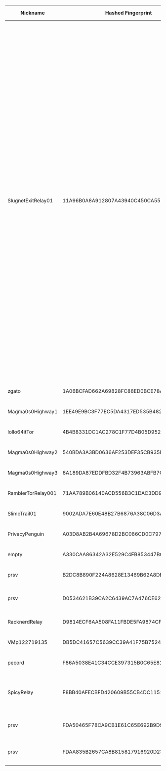| Nickname |  Hashed Fingerprint	| Or Addresses | Contact | Running | Flags | Last Seen | First Seen | Last Restarted | Advertised Bandwidth | Platform | Version | Version Status | Recommended Version | Verified hostnames | Exit policy |
|---|---|---|---|---|---|---|---|---|---|---|---|---|---|---|---|
|SlugnetExitRelay01 | 11A96B0A8A912807A43940C450CA550E4CB92F51 | ["23.137.253.113:9001"] | cedabcbc08fbadd18668af818111c31bc6af8f91 slugnet Operator <operator@slugnet.org> | true | Exit, Running, Valid | 2025-08-30 22:00:00 | 2025-08-30 06:00:00 | 2025-08-30 07:36:44 | 0 | Tor 0.4.8.17 on Linux | 0.4.8.17 | recommended | true | N/A | ["reject 0.0.0.0/8:*","reject 169.254.0.0/16:*","reject 127.0.0.0/8:*","reject 192.168.0.0/16:*","reject 10.0.0.0/8:*","reject 172.16.0.0/12:*","reject 23.137.253.113:*","accept *:20-21","accept *:43","accept *:53","accept *:80-81","accept *:443","accept *:5222-5223","accept *:6660-7000","accept *:8008","accept *:2222","accept *:10000","accept *:8443","accept *:2082-2083","accept *:4083-4085","accept *:12320","accept *:9000","accept *:8888","accept *:8090","accept *:8083","accept *:8448","accept *:8082","accept *:8332-8333","accept *:50001-50002","accept *:18080-18081","accept *:9332-9333","accept *:9998-9999","accept *:22555-22556","accept *:8232-8233","accept *:30303","accept *:51235","accept *:3000","accept *:27146","accept *:8000","accept *:4200","accept *:9100-9102","accept *:4444","accept *:28380-28381","accept *:2323","accept *:3478-3497","accept *:5228-5230","accept *:4244","accept *:5280-5281","accept *:1080","accept *:7890","accept *:6400-6401","accept *:5938","accept *:8080","accept *:8444","accept *:3128","accept *:9050-9051","accept *:5353","accept *:5000","accept *:9001","reject *:*"]|
|zgato | 1A06BCFAD662A69828FC88ED0BCE78A3CF5BB8F2 | ["185.248.33.241:443","[2001:3786:6941:b00b:69::420]:443"] | tor@zgato.ru | false | Running, V2Dir, Valid | 2025-08-30 21:00:00 | 2025-08-30 21:00:00 | 2025-08-30 20:46:03 | 0 | Tor 0.4.8.17 on Linux | 0.4.8.17 | recommended | true | ["fr1.eu.node.cdn-perfprod.com"] | ["reject *:*"]|
|Magma0s0Highway1 | 1EE49E9BC3F77EC5DA4317ED535B48290071DB44 | ["188.245.152.46:9002"] | N/A | true | Running, V2Dir, Valid | 2025-08-30 22:00:00 | 2025-08-30 17:00:00 | 2025-08-30 16:14:43 | 0 | Tor 0.4.8.17 on Linux | 0.4.8.17 | recommended | true | ["static.46.152.245.188.clients.your-server.de"] | ["reject *:*"]|
|lollo64itTor | 4B4B8331DC1AC278C1F77D4B05D952B73103D6E2 | ["2.34.171.189:19001"] | lorenzo.camprini@gmail.com | true | Running, Valid | 2025-08-30 22:00:00 | 2025-08-30 14:00:00 | 2025-08-30 16:31:10 | 0 | Tor 0.4.8.16 on Linux | 0.4.8.16 | recommended | true | ["net-2-34-171-189.cust.vodafonedsl.it"] | ["reject *:*"]|
|Magma0s0Highway2 | 540BDA3A3BD0636AF253DEF35CB935FDD4E3499F | ["188.245.152.46:9003"] | N/A | true | Running, V2Dir, Valid | 2025-08-30 22:00:00 | 2025-08-30 16:00:00 | 2025-08-30 15:47:05 | 0 | Tor 0.4.8.17 on Linux | 0.4.8.17 | recommended | true | ["static.46.152.245.188.clients.your-server.de"] | ["reject *:*"]|
|Magma0s0Highway3 | 6A189DA87EDDFBD32F4B73963ABFB7CEE93287C4 | ["188.245.152.46:9004"] | N/A | true | Running, V2Dir, Valid | 2025-08-30 22:00:00 | 2025-08-30 17:00:00 | 2025-08-30 16:29:24 | 0 | Tor 0.4.8.17 on Linux | 0.4.8.17 | recommended | true | ["static.46.152.245.188.clients.your-server.de"] | ["reject *:*"]|
|RamblerTorRelay001 | 71AA789B06140ACD556B3C1DAC3DD9AF249FBB11 | ["194.223.22.57:9001"] | your@email.com | true | Running, V2Dir, Valid | 2025-08-30 22:00:00 | 2025-08-30 04:00:00 | 2025-08-30 05:24:32 | 0 | Tor 0.4.8.10 on Linux | 0.4.8.10 | recommended | true | ["194-223-22-57.tpgi.com.au"] | ["reject *:*"]|
|SlimeTrail01 | 9002ADA7E60E48B27B6876A38C06D3AD793BC9B6 | ["64.255.46.18:9001"] | cedabcbc08fbadd18668af818111c31bc6af8f91 slugnet Operator <operator@slugnet.org> | true | Running, Valid | 2025-08-30 22:00:00 | 2025-08-30 04:00:00 | 2025-08-30 20:53:23 | 0 | Tor 0.4.8.17 on Linux | 0.4.8.17 | recommended | true | ["vs7442.amerinoc.com"] | ["reject *:*"]|
|PrivacyPenguin | A03D8AB2B4A69678D2BC086CD0C797CB7DDF1599 | ["93.93.113.198:8443"] | torrone@riseup.net | true | Running, V2Dir, Valid | 2025-08-30 22:00:00 | 2025-08-30 09:00:00 | 2025-08-30 08:28:53 | 0 | Tor 0.4.8.17 on Linux | 0.4.8.17 | recommended | true | ["ip93-93-113-198.pbiaas.com"] | ["reject *:*"]|
|empty | A330CAA86342A32E529C4FB853447B049BD68E31 | ["188.155.244.42:9001"] | empty | true | Running, Valid | 2025-08-30 22:00:00 | 2025-08-30 00:00:00 | 2025-08-29 21:46:03 | 3081667 | Tor 0.4.8.16 on Linux | 0.4.8.16 | recommended | true | ["xdsl-188-155-244-42.adslplus.ch"] | ["reject *:*"]|
|prsv | B2DC8B890F224A8628E13469B62A8DED99E6CED4 | ["185.177.238.26:9100"] | email:admin[]prsv.ch url:https://prsv.ch/ proof:uri-rsa ciissversion:2 | true | Running, V2Dir, Valid | 2025-08-30 22:00:00 | 2025-08-30 04:00:00 | 2025-08-30 03:16:48 | 0 | Tor 0.4.8.17 on Linux | 0.4.8.17 | recommended | true | N/A | ["reject *:*"]|
|prsv | D0534621B39CA2C6439AC7A476CE625B2BA024E9 | ["185.177.238.26:9200"] | email:admin[]prsv.ch url:https://prsv.ch/ proof:uri-rsa ciissversion:2 | true | Running, StaleDesc, V2Dir, Valid | 2025-08-30 22:00:00 | 2025-08-30 04:00:00 | 2025-08-30 03:15:32 | 0 | Tor 0.4.8.17 on Linux | 0.4.8.17 | recommended | true | N/A | ["reject *:*"]|
|RacknerdRelay | D9814ECF6AA508FA11FBDE5FA9874CF0C79E0D3F | ["96.8.120.57:9001"] | N/A | true | Running, V2Dir, Valid | 2025-08-30 22:00:00 | 2025-08-30 00:00:00 | 2025-08-29 22:52:55 | 0 | Tor 0.4.8.17 on Linux | 0.4.8.17 | recommended | true | N/A | ["reject *:*"]|
|VMp122719135 | DB5DC41657C5639CC39A41F75B7524B6002D77FC | ["128.199.175.253:19135"] | onlasdan@duck.com | true | Running, V2Dir, Valid | 2025-08-30 22:00:00 | 2025-08-30 21:00:00 | 2025-08-30 19:58:16 | 0 | Tor 0.4.8.17 on Linux | 0.4.8.17 | recommended | true | N/A | ["reject *:*"]|
|pecord | F86A5038E41C34CCE397315B0C65E8108C757060 | ["136.35.70.104:9001"] | pecord <pecord AT gmail dot com> | true | Running, V2Dir, Valid | 2025-08-30 22:00:00 | 2025-08-30 20:00:00 | 2025-08-30 19:00:10 | 0 | Tor 0.4.8.17 on Linux | 0.4.8.17 | recommended | true | N/A | ["reject *:*"]|
|SpicyRelay | F8BB40AFECBFD420609B55CB4DC1151E11A3D005 | ["180.150.94.119:9001"] | tor-operator@thespicyittechnician.com | true | Running, V2Dir, Valid | 2025-08-30 22:00:00 | 2025-08-30 13:00:00 | 2025-08-30 12:36:30 | 0 | Tor 0.4.8.17 on Windows 8 [or later] | 0.4.8.17 | recommended | true | ["180-150-94-119.b4965e.per.static.aussiebb.net"] | ["reject *:*"]|
|prsv | FDA50465F78CA9CB1E61C65E692B9D9B8094779A | ["185.177.238.26:9000"] | email:admin[]prsv.ch url:https://prsv.ch/ proof:uri-rsa ciissversion:2 | true | Running, StaleDesc, V2Dir, Valid | 2025-08-30 22:00:00 | 2025-08-30 04:00:00 | 2025-08-30 03:16:15 | 0 | Tor 0.4.8.17 on Linux | 0.4.8.17 | recommended | true | N/A | ["reject *:*"]|
|prsv | FDAA835B2657CA8B815817916920D23BDDA18B52 | ["185.177.238.26:9300"] | email:admin[]prsv.ch url:https://prsv.ch/ proof:uri-rsa ciissversion:2 | true | Running, StaleDesc, V2Dir, Valid | 2025-08-30 22:00:00 | 2025-08-30 04:00:00 | 2025-08-30 03:15:35 | 0 | Tor 0.4.8.17 on Linux | 0.4.8.17 | recommended | true | N/A | ["reject *:*"]|
